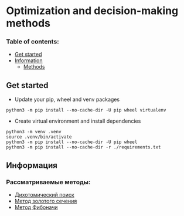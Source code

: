 # Optimization and decision-making methods

### Table of contents:
* [Get started](#get-started)
* [Information](#информация)
    * [Methods](#рассматриваемые-методы)

## Get started

* Update your pip, wheel and venv packages
```
python3 -m pip install --no-cache-dir -U pip wheel virtualenv
```

* Create virtual environment and install dependencies
```
python3 -m venv .venv
source .venv/bin/activate
python3 -m pip install --no-cache-dir -U pip wheel
python3 -m pip install --no-cache-dir -r ./requirements.txt
```

## Информация

### Рассматриваемые методы:

* [Дихотомический поиск](https://en.wikipedia.org/wiki/Dichotomic_search)
* [Метод золотого сечения](https://en.wikipedia.org/wiki/Golden-section_search)
* [Метод Фибоначи](https://en.wikipedia.org/wiki/Fibonacci_search_technique)
